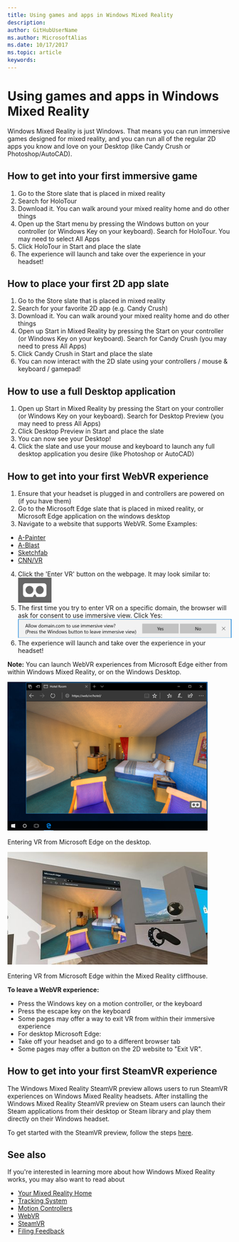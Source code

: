 ```yaml
---
title: Using games and apps in Windows Mixed Reality
description: 
author: GitHubUserName
ms.author: MicrosoftAlias
ms.date: 10/17/2017
ms.topic: article
keywords: 
---
```




# Using games and apps in Windows Mixed Reality

Windows Mixed Reality is just Windows. That means you can run immersive games designed for mixed reality, and you can run all of the regular 2D apps you know and love on your Desktop (like Candy Crush or Photoshop/AutoCAD).

## How to get into your first immersive game
1. Go to the Store slate that is placed in mixed reality
2. Search for HoloTour
3. Download it. You can walk around your mixed reality home and do other things
4. Open up the Start menu by pressing the Windows button on your controller (or Windows Key on your keyboard). Search for HoloTour. You may need to select All Apps
5. Click HoloTour in Start and place the slate
6. The experience will launch and take over the experience in your headset!

## How to place your first 2D app slate
1. Go to the Store slate that is placed in mixed reality
2. Search for your favorite 2D app (e.g. Candy Crush)
3. Download it. You can walk around your mixed reality home and do other things
4. Open up Start in Mixed Reality by pressing the Start on your controller (or Windows Key on your keyboard). Search for Candy Crush (you may need to press All Apps)
5. Click Candy Crush in Start and place the slate
6. You can now interact with the 2D slate using your controllers / mouse & keyboard / gamepad!

## How to use a full Desktop application
1. Open up Start in Mixed Reality by pressing the Start on your controller (or Windows Key on your keyboard). Search for Desktop Preview (you may need to press All Apps)
2. Click Desktop Preview in Start and place the slate
3. You can now see your Desktop!
4. Click the slate and use your mouse and keyboard to launch any full desktop application you desire (like Photoshop or AutoCAD)

## How to get into your first WebVR experience
1. Ensure that your headset is plugged in and controllers are powered on (if you have them)
2. Go to the Microsoft Edge slate that is placed in mixed reality, or Microsoft Edge application on the windows desktop
3. Navigate to a website that supports WebVR. Some Examples:
* [A-Painter](https://aframe.io/a-painter/)
* [A-Blast](https://aframe.io/a-blast/)
* [Sketchfab](https://sketchfab.com/)
* [CNN/VR](https://cnn.com/vr)
4. Click the 'Enter VR' button on the webpage. It may look similar to: ![VR Goggles image](images/75px-Enter-vr.png)
5. The first time you try to enter VR on a specific domain, the browser will ask for consent to use immersive view. Click Yes: ![Consent UI that is displayed on the first attempt to Enter VR on a particular domain](images/1053px-Webvr-consent-ui.png)
6. The experience will launch and take over the experience in your headset!

**Note:** You can launch WebVR experiences from Microsoft Edge either from within Windows Mixed Reality, or on the Windows Desktop.

![Entering VR from Microsoft Edge on the desktop](images/450px-Webvr-desktop.png)

Entering VR from Microsoft Edge on the desktop.

![Entering VR from Microsoft Edge within the Mixed Reality cliffhouse](images/450px-Enter-vr-cliffhouse.jpg)

Entering VR from Microsoft Edge within the Mixed Reality cliffhouse.

**To leave a WebVR experience:**
* Press the Windows key on a motion controller, or the keyboard
* Press the escape key on the keyboard
* Some pages may offer a way to exit VR from within their immersive experience
* For desktop Microsoft Edge:
* Take off your headset and go to a different browser tab
* Some pages may offer a button on the 2D website to "Exit VR".

## How to get into your first SteamVR experience

The Windows Mixed Reality SteamVR preview allows users to run SteamVR experiences on Windows Mixed Reality headsets. After installing the Windows Mixed Reality SteamVR preview on Steam users can launch their Steam applications from their desktop or Steam library and play them directly on their Windows headset.

To get started with the SteamVR preview, follow the steps [here](https://aka.ms/WindowsMixedRealitySteamVR).

## See also

If you're interested in learning more about how Windows Mixed Reality works, you may also want to read about
* [Your Mixed Reality Home](Your_Mixed_Reality_Home.md)
* [Tracking System](Tracking_System.md)
* [Motion Controllers](Motion_controllers.md)
* [WebVR](WebVR.md)
* [SteamVR](Using_SteamVR_with_Windows_Mixed_Reality.md)
* [Filing Feedback](Filing_Feedback.md)
